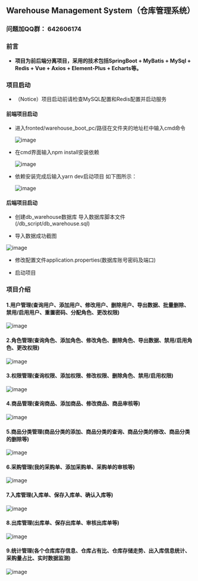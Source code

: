 ## Warehouse Management System（仓库管理系统）

### 问题加QQ群： 642606174

### 前言

- **项目为前后端分离项目，采用的技术包括SpringBoot + MyBatis + MySql + Redis + Vue + Axios + Element-Plus + Echarts等。**


### 项目启动

- （Notice）项目启动前请检查MySQL配置和Redis配置并启动服务

#### 前端项目启动

- 进入fronted/warehouse_boot_pc/路径在文件夹的地址栏中输入cmd命令
  
  ![image](https://github.com/starmanMS/VMS/blob/main/screenshots/wh_input_cmd.jpg)

- 在cmd界面输入npm install安装依赖
  
  ![image](https://github.com/starmanMS/VMS/blob/main/screenshots/wh-npm_install.jpg)

- 依赖安装完成后输入yarn dev启动项目 如下图所示：
  
  ![image](https://github.com/starmanMS/VMS/blob/main/screenshots/wh-yarn_dev.jpg)

#### 后端项目启动

- 创建db_warehouse数据库 导入数据库脚本文件(/db_script/db_warehouse.sql)

- 导入数据成功截图

![image](https://github.com/starmanMS/VMS/blob/main/screenshots/wh-db-design.jpg)

- 修改配置文件application.properties(数据库账号密码及端口)

- 启动项目

### 项目介绍

#### 1.用户管理(查询用户、添加用户、修改用户、删除用户、导出数据、批量删除、禁用/启用用户、重置密码、分配角色、更改权限)

![image](https://github.com/starmanMS/VMS/blob/main/screenshots/wh-user-list.jpg)

#### 2.角色管理(查询角色、添加角色、修改角色、删除角色、导出数据、禁用/启用角色、更改权限)

![image](https://github.com/starmanMS/VMS/blob/main/screenshots/wh-role-list.jpg)

#### 3.权限管理(查询权限、添加权限、修改权限、删除角色、禁用/启用权限)

![image](https://github.com/starmanMS/VMS/blob/main/screenshots/wh-auth-list.jpg)

#### 4.商品管理(查询商品、添加商品、修改商品、商品审核等)

![image](https://github.com/starmanMS/VMS/blob/main/screenshots/wh-product-list.jpg)

#### 5.商品分类管理(商品分类的添加、商品分类的查询、商品分类的修改、商品分类的删除等)

![image](https://github.com/starmanMS/VMS/blob/main/screenshots/wh-product-category.jpg)

#### 6.采购管理(我的采购单、添加采购单、采购单的审核等)

![image](https://github.com/starmanMS/VMS/blob/main/screenshots/wh-pruchase-list.jpg)

#### 7.入库管理(入库单、保存入库单、确认入库等)

![image](https://github.com/starmanMS/VMS/blob/main/screenshots/wh-instore-list.jpg)

#### 8.出库管理(出库单、保存出库单、审核出库单等)

![image](https://github.com/starmanMS/VMS/blob/main/screenshots/wh-outstore-list.jpg)

#### 9.统计管理(各个仓库库存信息、仓库占有比、仓库存储走势、出入库信息统计、采购量占比、实时数据监测)

![image](https://github.com/starmanMS/VMS/blob/main/screenshots/wh-total-chart.jpg)
